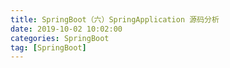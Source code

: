 ```yaml
---
title: SpringBoot（六）SpringApplication 源码分析
date: 2019-10-02 10:02:00
categories: SpringBoot
tag: [SpringBoot]
---
```


